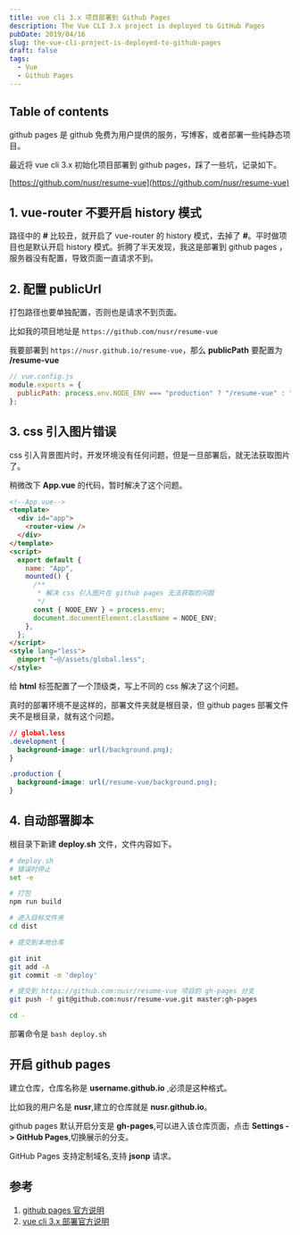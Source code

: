 ```yaml
---
title: vue cli 3.x 项目部署到 Github Pages
description: The Vue CLI 3.x project is deployed to GitHub Pages
pubDate: 2019/04/16
slug: the-vue-cli-project-is-deployed-to-github-pages
draft: false
tags:
  - Vue
  - Github Pages
---
```


## Table of contents

github pages 是 github 免费为用户提供的服务，写博客，或者部署一些纯静态项目。

最近将 vue cli 3.x 初始化项目部署到 github pages，踩了一些坑，记录如下。

[https://github.com/nusr/resume-vue](https://github.com/nusr/resume-vue)

## 1. vue-router 不要开启 history 模式

路径中的 **#** 比较丑，就开启了 vue-router 的 history 模式，去掉了 **#**。平时做项目也是默认开启 history 模式。折腾了半天发现，我这是部署到 github pages ，服务器没有配置，导致页面一直请求不到。

## 2. 配置 **publicUrl**

打包路径也要单独配置，否则也是请求不到页面。

比如我的项目地址是 `https://github.com/nusr/resume-vue`

我要部署到 `https://nusr.github.io/resume-vue`，那么 **publicPath** 要配置为 **/resume-vue**

```js
// vue.config.js
module.exports = {
  publicPath: process.env.NODE_ENV === "production" ? "/resume-vue" : "/",
};
```

## 3. css 引入图片错误

css 引入背景图片时，开发环境没有任何问题，但是一旦部署后，就无法获取图片了。

稍微改下 **App.vue** 的代码，暂时解决了这个问题。

```html
<!--App.vue-->
<template>
  <div id="app">
    <router-view />
  </div>
</template>
<script>
  export default {
    name: "App",
    mounted() {
      /**
       * 解决 css 引入图片在 github pages 无法获取的问题
       */
      const { NODE_ENV } = process.env;
      document.documentElement.className = NODE_ENV;
    },
  };
</script>
<style lang="less">
  @import "~@/assets/global.less";
</style>
```

给 **html** 标签配置了一个顶级类，写上不同的 css 解决了这个问题。

真时的部署环境不是这样的，部署文件夹就是根目录，但 github pages 部署文件夹不是根目录，就有这个问题。

```css
// global.less
.development {
  background-image: url(/background.png);
}

.production {
  background-image: url(/resume-vue/background.png);
}
```

## 4. 自动部署脚本

根目录下新建 **deploy.sh** 文件，文件内容如下。

```bash
# deploy.sh
# 错误时停止
set -e

# 打包
npm run build

# 进入目标文件夹
cd dist

# 提交到本地仓库

git init
git add -A
git commit -m 'deploy'

# 提交到 https://github.com:nusr/resume-vue 项目的 gh-pages 分支
git push -f git@github.com:nusr/resume-vue.git master:gh-pages

cd -
```

部署命令是 `bash deploy.sh`

## 开启 github pages

建立仓库，仓库名称是 **username.github.io** ,必须是这种格式。

比如我的用户名是 **nusr**,建立的仓库就是 **nusr.github.io**。

github pages 默认开启分支是 **gh-pages**,可以进入该仓库页面，点击 **Settings -> GitHub Pages**,切换展示的分支。

GitHub Pages 支持定制域名,支持 **jsonp** 请求。

## 参考

1. [github pages 官方说明](https://pages.github.com/)
2. [vue cli 3.x 部署官方说明](https://cli.vuejs.org/zh/guide/deployment.html#%E9%80%9A%E7%94%A8%E6%8C%87%E5%8D%97)
